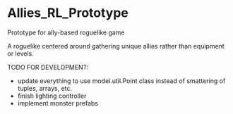 # Allies_RL_Prototype
Prototype for ally-based roguelike game

A roguelike centered around gathering unique allies rather than equipment or levels.



TODO FOR DEVELOPMENT:

  * update everything to use model.util.Point class instead of smattering of tuples, arrays, etc.
  * finish lighting controller
  * implement monster prefabs
